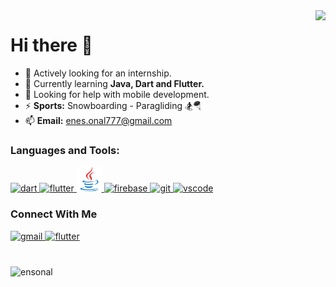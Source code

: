 <img align="right" src="https://visitor-badge.laobi.icu/badge?page_id=ensonal.ensonal">
<h1>Hi there 👋</h1>


- 🔭 Actively looking for an internship.
- 🌱 Currently learning <b>Java, Dart and Flutter.</b>
- 🤔 Looking for help with mobile development.
- ⚡ <b> Sports:</b>  Snowboarding - Paragliding 🏂🪂
- 📫 <b> Email:</b> enes.onal777@gmail.com

<h3 align="left">Languages and Tools:</h3>
<p align="left"> <a href="https://dart.dev" target="_blank" rel="noreferrer"> <img src="https://www.vectorlogo.zone/logos/dartlang/dartlang-icon.svg" alt="dart" width="40" height="40"/> </a>
 <a href="https://flutter.dev" target="_blank" rel="noreferrer"> <img src="https://www.vectorlogo.zone/logos/flutterio/flutterio-icon.svg" alt="flutter" width="40" height="40"/> </a>
  <a href="https://www.java.com" target="_blank" rel="noreferrer"> <img src="https://raw.githubusercontent.com/devicons/devicon/master/icons/java/java-original.svg" alt="java" width="40" height="40"/> </a>
 <a href="https://firebase.google.com/" target="_blank" rel="noreferrer"> <img src="https://www.vectorlogo.zone/logos/firebase/firebase-icon.svg" alt="firebase" width="40" height="40"/> </a>
 <a href="https://git-scm.com/" target="_blank" rel="noreferrer"> <img src="https://www.vectorlogo.zone/logos/git-scm/git-scm-icon.svg" alt="git" width="40" height="40"/> </a> 
 <a href="https://code.visualstudio.com/" target="_blank" rel="noreferrer"> <img src="https://upload.wikimedia.org/wikipedia/commons/thumb/9/9a/Visual_Studio_Code_1.35_icon.svg/512px-Visual_Studio_Code_1.35_icon.svg.png" alt="vscode" width="40" height="40"/> </a> </p>
 
 <h3 align="left">Connect With Me</h3>
 <p align="left"> <a href="mailto:enes.onal777@gmail.com"> <img src="https://upload.wikimedia.org/wikipedia/commons/7/7e/Gmail_icon_%282020%29.svg" alt="gmail" width="40" height="40"/> </a>
 <a href="https://linkedin.com/in/ensonal" rel="noreferrer"> <img src="https://play-lh.googleusercontent.com/kMofEFLjobZy_bCuaiDogzBcUT-dz3BBbOrIEjJ-hqOabjK8ieuevGe6wlTD15QzOqw" alt="flutter" width="40" height="40"/> </a>
 
<h1> </h1>

 <p><img align="center" src="https://github-readme-stats.vercel.app/api/top-langs?username=ensonal&show_icons=true&locale=en&layout=compact" alt="ensonal" /></p>
 
 
 
